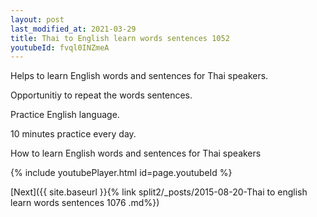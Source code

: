 ```yaml
---
layout: post
last_modified_at: 2021-03-29
title: Thai to English learn words sentences 1052 
youtubeId: fvql0INZmeA
---
```

 
 
Helps to learn English words and sentences for Thai speakers.

Opportunitiy to repeat the words sentences. 

Practice English language. 
 
10 minutes practice every day. 
 
How to learn English words and sentences for Thai speakers 
 
{% include youtubePlayer.html id=page.youtubeId %}
 
 
[Next]({{ site.baseurl }}{% link  split2/_posts/2015-08-20-Thai to english learn words sentences 1076 .md%})
 
